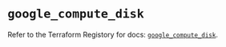 # `google_compute_disk`

Refer to the Terraform Registory for docs: [`google_compute_disk`](https://registry.terraform.io/providers/hashicorp/google/4.75.0/docs/resources/compute_disk).
